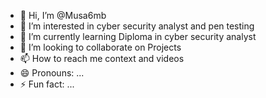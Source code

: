 - 👋 Hi, I’m @Musa6mb
- 👀 I’m interested in cyber security analyst and pen testing 
- 🌱 I’m currently learning Diploma in cyber security analyst 
- 💞️ I’m looking to collaborate on Projects
- 📫 How to reach me context and videos
- 😄 Pronouns: ...
- ⚡ Fun fact: ...

<!---
Musa6mb/Musa6mb is a ✨ special ✨ repository because its `README.md` (this file) appears on your GitHub profile.
You can click the Preview link to take a look at your changes.
--->
